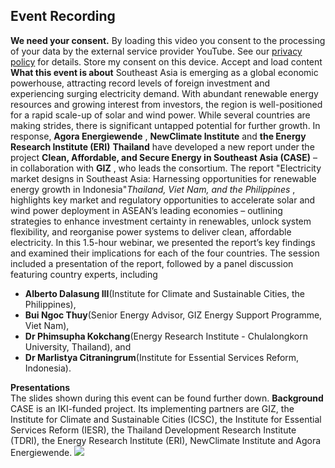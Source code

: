 ##  Event Recording 
**We need your consent.**
By loading this video you consent to the processing of your data by the external service provider YouTube. See our ​[privacy policy](https://www.agora-energiewende.org/privacy-policy)​ for details.
Store my consent on this device.
Accept and load content
**What this event is about**
Southeast Asia is emerging as a global economic powerhouse, attracting record levels of foreign investment and experiencing surging electricity demand. With abundant renewable energy resources and growing interest from investors, the region is well-positioned for a rapid scale-up of solar and wind power. While several countries are making strides, there is significant untapped potential for further growth.
In response, **Agora Energiewende** , **NewClimate Institute** and **the Energy Research Institute (ERI)** **Thailand** have developed a new report under the project **Clean, Affordable, and Secure Energy in Southeast Asia (CASE)** – in collaboration with **GIZ** , who leads the consortium.
The report "Electricity market designs in Southeast Asia: Harnessing opportunities for renewable energy growth in Indonesia"_Thailand, Viet Nam, and the Philippines_ , highlights key market and regulatory opportunities to accelerate solar and wind power deployment in ASEAN’s leading economies – outlining strategies to enhance investment certainty in renewables, unlock system flexibility, and reorganise power systems to deliver clean, affordable electricity.
In this 1.5-hour webinar, we presented the report’s key findings and examined their implications for each of the four countries. The session included a presentation of the report, followed by a panel discussion featuring country experts, including 
  * **Alberto Dalasung III**(Institute for Climate and Sustainable Cities, the Philippines),
  * **Bui Ngoc Thuy**(Senior Energy Advisor, GIZ Energy Support Programme, Viet Nam),
  * **Dr Phimsupha Kokchang**(Energy Research Institute - Chulalongkorn University, Thailand), and
  * **Dr Marlistya Citraningrum**(Institute for Essential Services Reform, Indonesia).


**Presentations**  
The slides shown during this event can be found further down.
**Background**  
CASE is an IKI-funded project. Its implementing partners are GIZ, the Institute for Climate and Sustainable Cities (ICSC), the Institute for Essential Services Reform (IESR), the Thailand Development Research Institute (TDRI), the Energy Research Institute (ERI), NewClimate Institute and Agora Energiewende. 
![](https://www.agora-energiewende.org/fileadmin/Projekte/2023/Events_other/CASE_BMWK_IKI_logo_compressed.png)